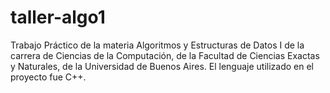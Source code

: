 # taller-algo1
Trabajo Práctico de la materia Algoritmos y Estructuras de Datos I de la carrera de Ciencias de la Computación, de la Facultad de Ciencias Exactas y Naturales, de la Universidad de Buenos Aires.    El lenguaje utilizado en el proyecto fue C++.
